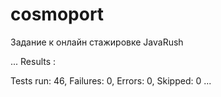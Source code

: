 # cosmoport
Задание к онлайн стажировке JavaRush

...
Results :

Tests run: 46, Failures: 0, Errors: 0, Skipped: 0
...
